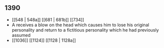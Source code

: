 ## 1390
- [[548 | 548a]] [[681 | 681b]] [[734]] 
- A receives a blow on the head which causes him to lose his original personality and return to a fictitious personality which he had previously assumed
- [[1036]] [[1124]] [[1128 | 1128a]] 

